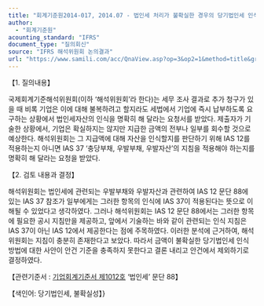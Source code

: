 ```yaml
---
title: "회계기준원2014-017, 2014.07 - 법인세 처리가 불확실한 경우의 당기법인세 인식(IAS 12 ‘법인세’)"
author:
  - "회계기준원"
acounting_standard: "IFRS"
document_type: "질의회신"
source: "IFRS 해석위원회 논의결과"
url: "https://www.samili.com/acc/QnaView.asp?op=3&op2=1&method=title&group=2123-15;1&orgcode=2&searchword=&page=13&code=%ED%9A%8C%EA%B3%84%EA%B8%B0%EC%A4%80%EC%9B%902014%2D017%3A20140731"
---
```

【1. 질의내용】

국제회계기준해석위원회(이하 ‘해석위원회’라 한다)는 세무 조사 결과로 추가 청구가 있을 때 비록 기업은 이에 대해 불복하려고 할지라도 세법에서 기업에 즉시 납부하도록 요구하는 상황에서 법인세자산의 인식을 명확히 해 달라는 요청서를 받았다. 제출자가 기술한 상황에서, 기업은 확실하지는 않지만 지급한 금액의 전부나 일부를 회수할 것으로 예상한다. 해석위원회는 그 지급액에 대해 자산을 인식할지를 판단하기 위해 IAS 12를 적용하는지 아니면 IAS 37 ‘충당부채, 우발부채, 우발자산’의 지침을 적용해야 하는지를 명확히 해 달라는 요청을 받았다.

  

【2. 검토 내용과 결정】

해석위원회는 법인세에 관련되는 우발부채와 우발자산과 관련하여 IAS 12 문단 88에 있는 IAS 37 참조가 일부에게는 그러한 항목의 인식에 IAS 37이 적용된다는 뜻으로 이해될 수 있었다고 생각하였다. 그러나 해석위원회는 IAS 12 문단 88에서는 그러한 항목에 필요한 공시 지침만을 제공하고, 앞에서 기술하는 바와 같이 관련되는 인식 지침은 IAS 37이 아닌 IAS 12에서 제공한다는 점에 주목하였다. 이러한 분석에 근거하여, 해석위원회는 지침이 충분히 존재한다고 보았다. 따라서 금액이 불확실한 당기법인세 인식 방법에 대한 사안이 안건 기준을 충족하지 못한다고 결론 내리고 안건에서 제외하기로 결정하였다.

  

【관련기준서 : [기업회계기준서 제1012호](https://www.samili.com/acc/) ‘법인세’ 문단 88】

【색인어: 당기법인세, 불확실성】}